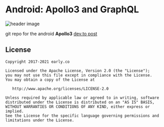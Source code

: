 # Android: Apollo3 and GraphQL

![header image](https://dev-to-uploads.s3.amazonaws.com/uploads/articles/zhv4t1hzqypoopetmvc5.png)

git repo for the android **Apollo3** [dev.to post](https://dev.to/erdo/android-apollo3-and-graphql-1e8m)



## License


    Copyright 2017-2021 early.co

    Licensed under the Apache License, Version 2.0 (the "License");
    you may not use this file except in compliance with the License.
    You may obtain a copy of the License at

       http://www.apache.org/licenses/LICENSE-2.0

    Unless required by applicable law or agreed to in writing, software
    distributed under the License is distributed on an "AS IS" BASIS,
    WITHOUT WARRANTIES OR CONDITIONS OF ANY KIND, either express or implied.
    See the License for the specific language governing permissions and
    limitations under the License.
